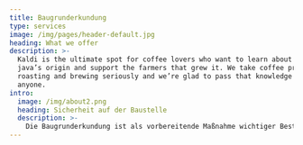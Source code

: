 ```yaml
---
title: Baugrunderkundung
type: services
image: /img/pages/header-default.jpg
heading: What we offer
description: >-
  Kaldi is the ultimate spot for coffee lovers who want to learn about their
  java’s origin and support the farmers that grew it. We take coffee production,
  roasting and brewing seriously and we’re glad to pass that knowledge to
  anyone.
intro:
  image: /img/about2.png
  heading: Sicherheit auf der Baustelle
  description: >-
    Die Baugrunderkundung ist als vorbereitende Maßnahme wichtiger Bestandteil der Bauplanung in Branchen wie dem Tiefbau und der Energieversorgung.<br><br>Nicht nur Munitionsaltlasten und Leitungen sollten vor Baubeginn lokalisiert werde, auch die Kenntnis von unterirdische Fundamente, archäologische Strukturen und Altlasten ist wichtig. Frühzeitig können Maßnahmen eingeleitet werden, die die Strukturen vor Beginn des Bauvorhabens bergen. Ein unvorhersehbarer Stopp bei laufenden Baumaßnahmen, und damit einhergehende Mehrkosten, könnenso verhindert werden.
---
```


